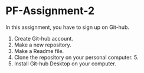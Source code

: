 # PF-Assignment-2
In this assignment, you have to sign up on Git-hub.
1. Create Git-hub account.
2. Make a new repository.
3. Make a Readme file.
4. Clone the repository on your personal computer. 5.
5. Install Git-hub Desktop on your computer.
